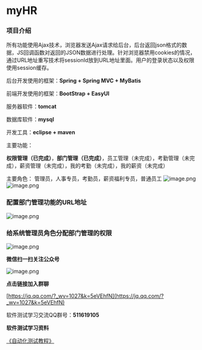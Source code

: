 # myHR

### 项目介绍

所有功能使用Ajax技术，浏览器发送Ajax请求给后台，后台返回json格式的数据，JS回调函数对返回的JSON数据进行处理。针对浏览器禁用cookies的情况，通过URL地址重写技术将sessionId放到URL地址里面。用户的登录状态以及权限使用session缓存。

后台开发使用的框架：**Spring + Spring MVC + MyBatis**

前端开发使用的框架：**BootStrap + EasyUI**

服务器软件：**tomcat**

数据库软件：**mysql**

开发工具：**eclipse + maven**

主要功能：

**权限管理（已完成）**，**部门管理（已完成）**，员工管理（未完成），考勤管理（未完成），薪资管理（未完成），我的考勤（未完成），我的薪资（未完成）

主要角色：
管理员，人事专员，考勤员，薪资福利专员，普通员工
![image.png](https://upload-images.jianshu.io/upload_images/10027900-54f70edacf150ec2.png?imageMogr2/auto-orient/strip%7CimageView2/2/w/1240)
![image.png](https://upload-images.jianshu.io/upload_images/10027900-f1f2443a8896a6a1.png?imageMogr2/auto-orient/strip%7CimageView2/2/w/1240)

### 配置部门管理功能的URL地址

![image.png](https://upload-images.jianshu.io/upload_images/10027900-e23e7539329eae34.png?imageMogr2/auto-orient/strip%7CimageView2/2/w/1240)

### 给系统管理员角色分配部门管理的权限

![image.png](https://upload-images.jianshu.io/upload_images/10027900-75b5fcc8977cd6f5.png?imageMogr2/auto-orient/strip%7CimageView2/2/w/1240)

**微信扫一扫关注公众号**

![image.png](https://imgconvert.csdnimg.cn/aHR0cHM6Ly91cGxvYWQtaW1hZ2VzLmppYW5zaHUuaW8vdXBsb2FkX2ltYWdlcy8xMDAyNzkwMC0yMzM2ODlhNjQ1YTM2YTEyLnBuZw?x-oss-process=image/format,png#pic_center)

**点击链接加入群聊**

[https://jq.qq.com/?_wv=1027&k=5eVEhfN](https://jq.qq.com/?_wv=1027&k=5eVEhfN)

软件测试学习交流QQ群号：**511619105**

**软件测试学习资料**

[《自动化测试教程》](https://item.taobao.com/item.htm?id=601801208861)
